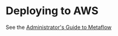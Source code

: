 # Deploying to AWS

See the [Administrator's Guide to Metaflow](https://outerbounds.com/docs/admin)
